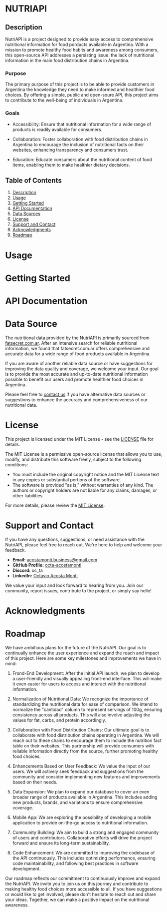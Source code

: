 # NUTRIAPI

## Description

NutriAPI is a project designed to provide easy access to comprehensive nutritional information for food porducts available in Argentina. With a mission to promote healthy food habits and awareness among consumers, this open-source API addresses a persisting issue: the lack of nutritional information in the main food distribution chains in Argentina.

### Purpose 

The primary purpose of this project is to be able to provide customers in Argentina the knowledge they need to make informed and healthier food choices. By offering a simple, public and open-soure API, this project aims to contribute to the well-being of individuals in Argentina.

### Goals

- Accessibility: Ensure that nutritional information for a wide range of products is readily available for consumers.

- Collaboration: Foster collaboration with food distribution chains in Argentina to encourage the inclusion of nutritional facts on their websites, enhancing transparency and consumers trust.

- Education: Educate consumers about the nutritional content of food items, enabling them to make healthier dietary decisions.

## Table of Contents

1. [Description](#description)
2. [Usage](#usage)
3. [Getting Started](#getting-started)
4. [API Documentation](#api-documentation)
5. [Data Sources](#data-sources)
6. [License](#license)
7. [Support and Contact](#support-and-contact)
8. [Acknowledgments](#acknowledgments)
9. [Roadmap](#roadmap)

# Usage



# Getting Started

# API Documentation

# Data Source

The nutritional data provided by the NutriAPI is primarily sourced from [fatsecret.com.ar](https://www.fatsecret.com.ar). After an intensive search for reliable nutritional information, we found that fatsecret.com.ar offers comprehensive and accurate data for a wide range of food products available in Argentina.

If you are aware of another reliable data source or have suggestions for improving the data quality and coverage, we welcome your input. Our goal is to provide the most accurate and up-to-date nutritional information possible to benefit our users and promote healthier food choices in Argentina.

Please feel free to [contact us](#support-and-contact) if you have alternative data sources or suggestions to enhance the accuracy and comprehensiveness of our nutritional data.

# License

This project is licensed under the MIT License - see the [LICENSE](LICENSE) file for details.

The MIT License is a permissive open-source license that allows you to use, modify, and distribute this software freely, subject to the following conditions:

- You must include the original copyright notice and the MIT License text in any copies or substantial portions of the software.
- The software is provided "as is," without warranties of any kind. The authors or copyright holders are not liable for any claims, damages, or other liabilities.

For more details, please review the [MIT License](https://opensource.org/licenses/MIT).

# Support and Contact

If you have any questions, suggestions, or need assistance with the NutriAPI, please feel free to reach out. We're here to help and welcome your feedback.

- **Email:** [acostamonti.business@gmail.com](mailto:acostamonti.business@gmail.com)
- **GitHub Profile:** [octa-acostamonti](https://github.com/octa-acostamonti)
- **Discord:** oc_ta
- **LinkedIn:** [Octavio Acosta Monti](https://www.linkedin.com/in/octavio-acosta-monti-122814236/)

We value your input and look forward to hearing from you. Join our community, report issues, contribute to the project, or simply say hello!

# Acknowledgments

# Roadmap

We have ambitious plans for the future of the NutriAPI. Our goal is to continually enhance the user experience and expand the reach and impact of this project. Here are some key milestones and improvements we have in mind:

1. Frond-End Development: After the initial API launch, we plan to develop a user-friendly and visually appealing front-end interface. This will make it even easier for users to access and interact with the nutritional information.

2. Normalization of Nutritional Data: We recognize the importance of standardizing the nutritional data for ease of comparison. We intend to normalize the "cantidad" column to represent servings of 100g, ensuring consistency across all products. This will also involve adjusting the values for fat, carbs, and protein accordingly.

3. Collaboration with Food Distribution Chains: Our ultimate goal is to collaborate with food distribution chains operating in Argentina. We will reach out to these chains to encourage them to include the nutrition fact table on their websites. This partnership will provide consumers with reliable information directly from the source, further promoting healthy food choices.

4. Enhancements Based on User Feedback: We value the input of our users. We will actively seek feedback and suggestions from the community and consider implementing new features and improvements based on their needs.

5. Data Expansion: We plan to expand our database to cover an even broader range of products available in Argentina. This includes adding new products, brands, and variations to ensure comprehensive coverage.

6. Mobile App: We are exploring the possibility of developing a mobile application to provide on-the-go access to nutritional information.

7. Community Building: We aim to build a strong and engaged community of users and contributors. Collaborative efforts will drive the project forward and ensure its long-term sustainability.

8. Code Enhancement: We are committed to improving the codebase of the API continuously. This includes optimizing performance, ensuring code maintainability, and following best practices in software development.

Our roadmap reflects our commitment to continuously improve and expand the NutriAPI. We invite you to join us on this journey and contribute to making healthy food choices more accessible to all. If you have suggestions or would like to get involved, please don't hesitate to reach out and share your ideas. Together, we can make a positive impact on the nutritional awareness.